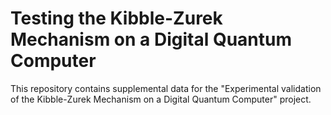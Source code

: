 # Testing the Kibble-Zurek Mechanism on a Digital Quantum Computer

This repository contains supplemental data for the "Experimental validation of the Kibble-Zurek Mechanism on a Digital Quantum Computer" project.

